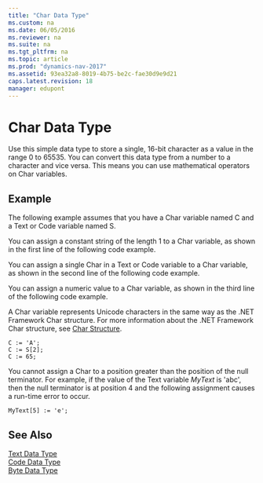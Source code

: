 ```yaml
---
title: "Char Data Type"
ms.custom: na
ms.date: 06/05/2016
ms.reviewer: na
ms.suite: na
ms.tgt_pltfrm: na
ms.topic: article
ms.prod: "dynamics-nav-2017"
ms.assetid: 93ea32a8-8019-4b75-be2c-fae30d9e9d21
caps.latest.revision: 18
manager: edupont
---
```

# Char Data Type
Use this simple data type to store a single, 16-bit character as a value in the range 0 to 65535. You can convert this data type from a number to a character and vice versa. This means you can use mathematical operators on Char variables.  
  
## Example  
 The following example assumes that you have a Char variable named C and a Text or Code variable named S.  
  
 You can assign a constant string of the length 1 to a Char variable, as shown in the first line of the following code example.  
  
 You can assign a single Char in a Text or Code variable to a Char variable, as shown in the second line of the following code example.  
  
 You can assign a numeric value to a Char variable, as shown in the third line of the following code example.  
  
 A Char variable represents Unicode characters in the same way as the .NET Framework Char structure. For more information about the .NET Framework Char structure, see [Char Structure](http://go.microsoft.com/fwlink/?LinkId=253590).  
  
```  
C := 'A';  
C := S[2];  
C := 65;  
```  
  
 You cannot assign a Char to a position greater than the position of the null terminator. For example, if the value of the Text variable *MyText* is 'abc', then the null terminator is at position 4 and the following assignment causes a run-time error to occur.  
  
```  
MyText[5] := 'e';  
```  
  
## See Also  
 [Text Data Type](Text-data-type.md)   
 [Code Data Type](Code-data-type.md)   
 [Byte Data Type](Byte-data-type.md)